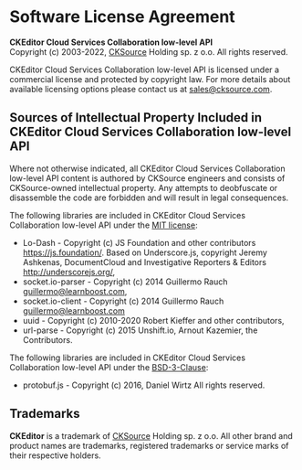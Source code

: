 Software License Agreement
==========================

**CKEditor Cloud Services Collaboration low-level API**<br>
Copyright (c) 2003-2022, [CKSource](http://cksource.com) Holding sp. z o.o. All rights reserved.

CKEditor Cloud Services Collaboration low-level API is licensed under a commercial license and protected by copyright law.
For more details about available licensing options please contact us at sales@cksource.com.

Sources of Intellectual Property Included in CKEditor Cloud Services Collaboration low-level API
-----------------------------------------------------

Where not otherwise indicated, all CKEditor Cloud Services Collaboration low-level API content is authored by CKSource engineers and consists of CKSource-owned intellectual property.
Any attempts to deobfuscate or disassemble the code are forbidden and will result in legal consequences.

The following libraries are included in CKEditor Cloud Services Collaboration low-level API under the [MIT license](https://opensource.org/licenses/MIT):

* Lo-Dash - Copyright (c) JS Foundation and other contributors https://js.foundation/. Based on Underscore.js, copyright Jeremy Ashkenas, DocumentCloud and Investigative Reporters & Editors http://underscorejs.org/,
* socket.io-parser - Copyright (c) 2014 Guillermo Rauch <guillermo@learnboost.com>,
* socket.io-client - Copyright (c) 2014 Guillermo Rauch <guillermo@learnboost.com>
* uuid - Copyright (c) 2010-2020 Robert Kieffer and other contributors,
* url-parse - Copyright (c) 2015 Unshift.io, Arnout Kazemier, the Contributors.

The following libraries are included in CKEditor Cloud Services Collaboration low-level API under the [BSD-3-Clause](https://opensource.org/licenses/BSD-3-Clause):

* protobuf.js - Copyright (c) 2016, Daniel Wirtz  All rights reserved.

Trademarks
----------

**CKEditor** is a trademark of [CKSource](http://cksource.com) Holding sp. z o.o. All other brand and product names are trademarks, registered trademarks or service marks of their respective holders.
